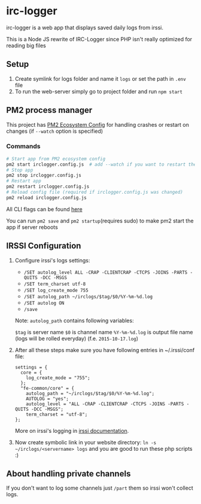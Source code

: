 # irc-logger

irc-logger is a web app that displays saved daily logs from irssi.

This is a Node JS rewrite of IRC-Logger since PHP isn't really optimized for reading big files

## Setup

1. Create symlink for logs folder and name it `logs` or set the path in `.env` file
2. To run the web-server simply go to project folder and run `npm start`



## PM2 process manager
   This project has [PM2 Ecosystem Config](https://pm2.keymetrics.io/docs/usage/application-declaration/) for handling crashes or restart on changes (if `--watch` option is specified)

### Commands
```bash
# Start app from PM2 ecosystem config
pm2 start irclogger.config.js  # add --watch if you want to restart the app on changes
# Stop app
pm2 stop irclogger.config.js
# Restart app 
pm2 restart irclogger.config.js
# Reload config file (required if irclogger.config.js was changed)
pm2 reload irclogger.config.js
```
All CLI flags can be found [here](https://pm2.io/docs/runtime/reference/pm2-cli/)

You can run `pm2 save` and `pm2 startup`(requires sudo) to make pm2 start the app if server reboots


## IRSSI Configuration
1. Configure irssi's logs settings:
   * `/SET autolog_level ALL -CRAP -CLIENTCRAP -CTCPS -JOINS -PARTS -QUITS -DCC -MSGS`
   * `/SET term_charset utf-8`
   * `/SET log_create_mode 755`
   * `/SET autolog_path ~/irclogs/$tag/$0/%Y-%m-%d.log`
   * `/SET autolog ON`
   * `/save`

   Note: `autolog_path` contains following variables:

   `$tag` is server name
   `$0` is channel name
   `%Y-%m-%d.log` is output file name (logs will be rolled everyday) (f.e. `2015-10-17.log`)

2. After all these steps make sure you have following entries in ~/.irssi/conf file:

   ```
   settings = {
     core = {
       log_create_mode = "755";
     };
     "fe-common/core" = {
       autolog_path = "~/irclogs/$tag/$0/%Y-%m-%d.log";
       AUTOLOG = "yes";
       autolog_level = "ALL -CRAP -CLIENTCRAP -CTCPS -JOINS -PARTS -QUITS -DCC -MSGS";
       term_charset = "utf-8";
   };
   ```

   More on irssi's logging in [irssi documentation](http://www.irssi.org/documentation).

3. Now create symbolic link in your website directory: `ln -s ~/irclogs/<servername> logs` and you are good to run these php scripts :)

## About handling private channels
If you don't want to log some channels just `/part` them so irssi won't collect logs.

